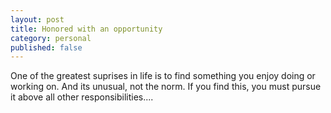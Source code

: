 ```yaml
---
layout: post
title: Honored with an opportunity
category: personal
published: false
---
```


One of the greatest suprises in life is to find something you enjoy doing or working on. And its unusual, not the norm. If you find this, you must pursue it above all other responsibilities....
